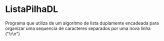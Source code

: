 # ListaPilhaDL

Programa que utiliza de um algoritmo de lista duplamente encadeada para organizar uma sequencia de caracteres separados por uma nova linha ("\r\n")
